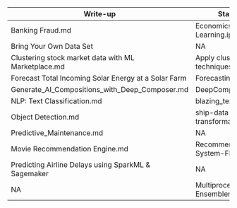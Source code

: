 | Write-up	| Starter-code |
| ----- | ------ |
| Banking Fraud.md	| Economics of Machine Learning.ipynb |
| Bring Your Own Data Set | NA |
| Clustering stock market data with ML Marketplace.md	| Apply clustering techniques.ipynb |
| Forecast Total Incoming Solar Energy at a Solar Farm	| Forecasting Primer.ipynb |
| Generate_AI_Compositions_with_Deep_Composer.md |	DeepComposer_GAN.ipynb |
| NLP: Text Classification.md |	blazing_text_lab.ipynb |
| Object Detection.md	| ship-data-transformation.ipynb |
| Predictive_Maintenance.md |	NA |
| Movie Recommendation Engine.md	| Recommendation-System-FM-KNN.ipynb |
| Predicting Airline Delays using SparkML & Sagemaker |	NA |
| NA	| Multiprocess Ensembler.ipynb |
